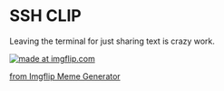 # SSH CLIP

Leaving the terminal for just sharing text is crazy work.

<a href="https://imgflip.com/i/a7j8uf"><img src="https://i.imgflip.com/a7j8uf.jpg" title="made at imgflip.com"/></a><div><a href="https://imgflip.com/memegenerator">from Imgflip Meme Generator</a></div>
